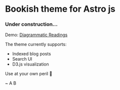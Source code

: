 # Bookish theme for Astro js
### Under construction...

Demo: [Diagrammatic Readings](https://www.diagrammaticreadings.com)

The theme currently supports:

- Indexed blog posts
- Search UI
- D3.js visualization

Use at your own peril :zany_face:

~ A B